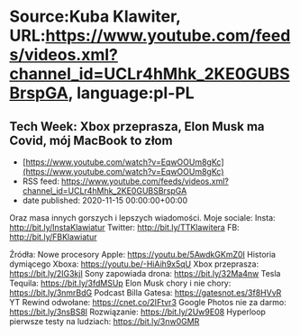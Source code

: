 # Source:Kuba Klawiter, URL:https://www.youtube.com/feeds/videos.xml?channel_id=UCLr4hMhk_2KE0GUBSBrspGA, language:pl-PL

## Tech Week: Xbox przeprasza, Elon Musk ma Covid, mój MacBook to złom
 - [https://www.youtube.com/watch?v=EqwOOUm8gKc](https://www.youtube.com/watch?v=EqwOOUm8gKc)
 - RSS feed: https://www.youtube.com/feeds/videos.xml?channel_id=UCLr4hMhk_2KE0GUBSBrspGA
 - date published: 2020-11-15 00:00:00+00:00

Oraz masa innych gorszych i lepszych wiadomości.
Moje sociale:
Insta: http://bit.ly/InstaKlawiatur 
Twitter: http://bit.ly/TTKlawitera
FB: http://bit.ly/FBKlawiatur

Źródła:
Nowe procesory Apple: https://youtu.be/5AwdkGKmZ0I
Historia dymiącego Xboxa: https://youtu.be/-HiAih9x5qU
Xbox przeprasza: https://bit.ly/2IG3kjI
Sony zapowiada drona: https://bit.ly/32Ma4nw
Tesla Tequila: https://bit.ly/3fdMSUp
Elon Musk chory i nie chory: https://bit.ly/3nmrBdG
Podcast Billa Gatesa: https://gatesnot.es/3f8HVvR
YT Rewind odwołane: https://cnet.co/2IFtvr3
Google Photos nie za darmo: https://bit.ly/3nsBS8l
Rozwiązanie: https://bit.ly/2Uw9E08
Hyperloop pierwsze testy na ludziach: https://bit.ly/3nw0GMR

